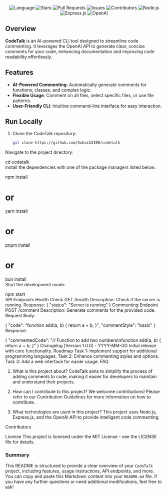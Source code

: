 <p align="center">
  <img src="https://img.shields.io/github/languages/top/Suhaib3100/codetalk "Language"" alt="Language" />
  <img src="https://img.shields.io/github/stars/Suhaib3100/codetalk "Stars"" alt="Stars" />
  <img src="https://img.shields.io/github/issues-pr/Suhaib3100/codetalk "Pull Requests"" alt="Pull Requests" />
  <img src="https://img.shields.io/github/issues/Suhaib3100/codetalk "Issues"" alt="Issues" />
  <img src="https://img.shields.io/github/contributors/Suhaib3100/codetalk "Contributors"" alt="Contributors" />
  <img src="https://img.shields.io/badge/Node.js-339933?logo=node.js&logoColor=white "Node.js"" alt="Node.js" />
  <img src="https://img.shields.io/badge/Express.js-000000?logo=express&logoColor=white "Express.js"" alt="Express.js" />
  <img src="https://img.shields.io/badge/OpenAI-00A400?logo=openai&logoColor=white "OpenAI"" alt="OpenAI" />
</p>

## Overview

**CodeTalk** is an AI-powered CLI tool designed to streamline code commenting. It leverages the OpenAI API to generate clear, concise comments for your code, enhancing documentation and improving code readability effortlessly.

## Features

- **AI-Powered Commenting**: Automatically generate comments for functions, classes, and complex logic.
- **Flexible Usage**: Comment on all files, select specific files, or use file patterns.
- **User-Friendly CLI**: Intuitive command-line interface for easy interaction.

## Run Locally

1. Clone the CodeTalk repository:  
   ```bash  
   git clone https://github.com/Suhaib3100/codetalk  
Navigate to the project directory:

cd codetalk  
Install the dependencies with one of the package managers listed below:

npm install  
# or
yarn install  
# or
pnpm install  
# or
bun install  
Start the development mode:

npm start  
API Endpoints
Health Check
GET /health
Description: Check if the server is running.
Response: { "status": "Server is running" }
Commenting Endpoint
POST /comment
Description: Generate comments for the provided code.
Request Body:

{
  "code": "function add(a, b) { return a + b; }",
  "commentStyle": "basic"
}
Response:

{
  "commentedCode": "// Function to add two numbers\nfunction add(a, b) { return a + b; }"
}
Changelog
[Version 1.0.0] - YYYY-MM-DD
Initial release with core functionality.
Roadmap
Task 1: Implement support for additional programming languages.
Task 2: Enhance commenting styles and options.
Task 3: Add a web interface for easier usage.
FAQ
1. What is this project about?
CodeTalk aims to simplify the process of adding comments to code, making it easier for developers to maintain and understand their projects.

2. How can I contribute to this project?
We welcome contributions! Please refer to our Contribution Guidelines for more information on how to contribute.

3. What technologies are used in this project?
This project uses Node.js, Express.js, and the OpenAI API to provide intelligent code commenting.

Contributors

License
This project is licensed under the MIT License - see the LICENSE file for details.



### Summary

This README is structured to provide a clear overview of your `CodeTalk` project, including features, usage instructions, API endpoints, and more. You can copy and paste this Markdown content into your `README.md` file. If you have any further questions or need additional modifications, feel free to ask!
